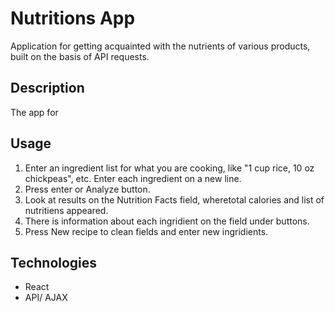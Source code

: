 # Nutritions App
Application for getting acquainted with the nutrients of various products, built on the basis of API requests.

## Description
The app for 
## Usage
1. Enter an ingredient list for what you are cooking, like "1 cup rice, 10 oz chickpeas", etc. Enter each ingredient on a new line.
2. Press enter or Analyze button.
3. Look at results on the Nutrition Facts field, wheretotal calories and list of nutritiens appeared.
4. There is information about each ingridient on the field under buttons.
5. Press New recipe to clean fields and enter new ingridients.
   
## Technologies

- React
- API/ AJAX

